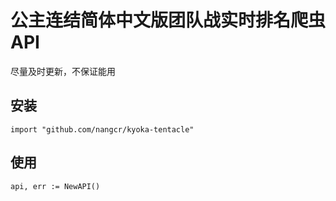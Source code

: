 # 公主连结简体中文版团队战实时排名爬虫API

尽量及时更新，不保证能用
## 安装
```
import "github.com/nangcr/kyoka-tentacle"
```
## 使用
```
api, err := NewAPI()
```